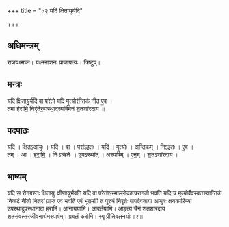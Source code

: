 +++
title = "०२ यदि क्षितायुर्यदि"

+++
## अधिमन्त्रम्
राजयक्ष्मघ्नं। यक्ष्मनाशनः प्राजापत्यः। त्रिष्टुप्।

## मन्त्रः
यदि॑ क्षि॒तायु॒र्यदि॑ वा॒ परे॑तो॒ यदि॑ मृ॒त्योर॑न्ति॒कं नी॑त ए॒व ।  
तमा ह॑रामि॒ निरृ॑तेरु॒पस्था॒दस्पा॑र्षमेनं श॒तशा॑रदाय ॥

## पदपाठः
यदि॑ । क्षि॒तऽआ॑युः । यदि॑ । वा॒ । परा॑ऽइतः । यदि॑ । मृ॒त्योः । अ॒न्ति॒कम् । निऽइ॑तः । ए॒व ।  
तम् । आ । ह॒रा॒मि॒ । निःऽऋ॑तेः । उ॒पऽस्था॑त् । अस्पा॑र्षम् । ए॒न॒म् । श॒तऽशा॑रदाय ॥

## भाष्यम्
यदि स रोगग्रस्तः क्षितायुः क्षीणायुर्भवति यदि वा परेतोऽस्माल्लोकात्परागतो भवति यदि च मृत्योर्वैवस्वतस्यान्तिकं निकटं नीतो नितरां प्राप्त एव भवति एवं भूतमपि तं पुरुषं निरृतेः पापदेवताया आयुषः क्षयकारिण्या उपस्थादुपस्थानादा हरामि। आनाययामि। आवर्तयामि। आहृत्य चैनं शतशारदाय शतसंवत्सरजीवनार्थमस्पार्षम्। प्रबलं करोमि। स्पृ प्रीतिबलनयोः॥२॥